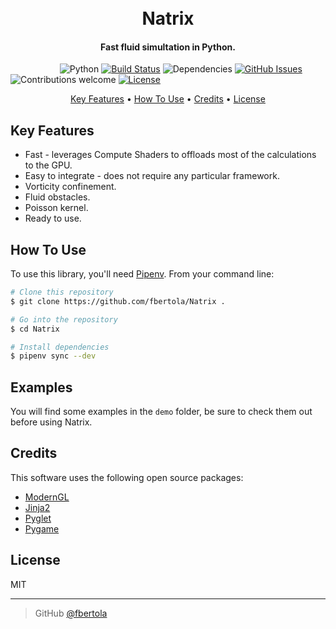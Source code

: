 <h1 align="center"> 
  <br>
  Natrix
  <br>
</h1>

<h4 align="center">Fast fluid simultation in Python.</h4>

&nbsp;&nbsp;&nbsp;&nbsp;&nbsp;&nbsp;&nbsp;&nbsp;&nbsp;&nbsp;&nbsp;&nbsp;&nbsp;&nbsp;&nbsp;&nbsp;&nbsp;&nbsp;&nbsp;
![Python](https://img.shields.io/badge/python-v3.6+-blue.svg)
[![Build Status](https://travis-ci.com/fbertola/Natrix.svg?branch=master)](https://travis-ci.com/fbertola/Natrix)
![Dependencies](https://img.shields.io/badge/dependencies-up%20to%20date-brightgreen.svg)
[![GitHub Issues](https://img.shields.io/github/issues/fbertola/Natrix.svg)](https://github.com/fbertola/Natrix/issues)
![Contributions welcome](https://img.shields.io/badge/contributions-welcome-orange.svg)
[![License](https://img.shields.io/badge/license-MIT-blue.svg)](https://opensource.org/licenses/MIT)

<p align="center">
  <a href="#key-features">Key Features</a> •
  <a href="#how-to-use">How To Use</a> •
  <a href="#credits">Credits</a> •
  <a href="#license">License</a>
</p>

## Key Features

* Fast - leverages Compute Shaders to offloads most of the calculations to the GPU.
* Easy to integrate - does not require any particular framework.
* Vorticity confinement. 
* Fluid obstacles.
* Poisson kernel.
* Ready to use.

## How To Use

To use this library, you'll need [Pipenv](https://github.com/pypa/pipenv). From your command line:

```bash
# Clone this repository
$ git clone https://github.com/fbertola/Natrix .

# Go into the repository
$ cd Natrix

# Install dependencies
$ pipenv sync --dev
```

## Examples

You will find some examples in the `demo` folder, be sure to check them out before using Natrix.

## Credits

This software uses the following open source packages:

- [ModernGL](https://github.com/cprogrammer1994/ModernGL)
- [Jinja2](https://github.com/pallets/jinja)
- [Pyglet](https://bitbucket.org/pyglet/pyglet/wiki/Home)
- [Pygame](https://github.com/pygame/pygame)

## License

MIT

---

> GitHub [@fbertola](https://github.com/fbertola)
